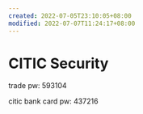 ```yaml
---
created: 2022-07-05T23:10:05+08:00
modified: 2022-07-07T11:24:17+08:00
---
```


# CITIC Security

trade pw: 593104

citic bank card pw: 437216

